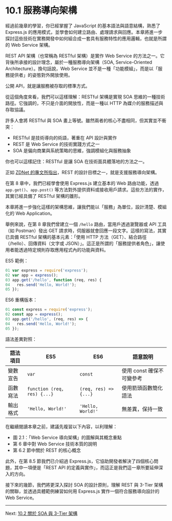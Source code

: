 # 10.1 服務導向架構

經過前幾章的學習，你已經掌握了 JavaScript 的基本語法與語意結構，熟悉了 Express.js 的應用模式，並學會如何建立路由、處理請求與回應。本章將進一步探討這些技術在實務開發中如何組合成一套具有服務特性的應用邏輯，也就是所謂的 Web Service 架構。

REST API 架構（也常稱為 RESTful 架構）是實作 Web Service 的方法之一。它背後所承接的設計理念，屬於一種服務導向架構（SOA, Service-Oriented Architecture）。換句話說，Web Service 並不是一種「功能模組」，而是以「服務提供者」的姿態對外開放使用。

公開 API，就是讓服務被存取的標準方式。

從這個角度來看，我們可以這樣理解：RESTful 架構是實現 SOA 思維的一種技術路徑。它強調的，不只是介面的開放性，而是一種以 HTTP 為媒介的服務描述與存取協議。

許多人會將 RESTful 與 SOA 畫上等號。雖然兩者的核心不盡相同，但其實並不衝突：

* RESTful 是技術導向的術語，著重在 API 設計與實作
* REST 是 Web Service 的技術實踐方式之一
* SOA 是偏向商業與系統策略的思維，強調模組化與服務抽象

你也可以這樣記住：RESTful 是讓 SOA 在技術面具體落地的方法之一。

正如 [ZDNet 的專文所指出](http://www.zdnet.com/7-reasons-service-oriented-architecture-and-rest-are-perfect-together-7000007706/)，REST 的設計目標之一，就是支援服務導向架構。

在第 8 章中，我們已經學會使用 Express.js 建立基本的 Web 路由功能，透過 `app.get()`、`app.post()` 等方法對外提供資料或接收用戶請求。這些方法的實作，其實已經具備了 RESTful 架構的雛形。

本章將進一步強化這樣的架構思維，讓我們能以「服務」為單位，設計清楚、模組化的 Web Application。

舉例來說，在第 8 章我們曾建立一個 `/hello` 路由，當用戶透過瀏覽器或 API 工具（如 Postman）發出 GET 請求時，伺服器就會回應一段文字。這樣的寫法，其實已具備 RESTful 架構的基本元素：「使用 HTTP 方法（GET）、結合路徑（/hello）、回傳資料（文字或 JSON）」。這正是所謂的「服務提供者角色」，讓使用者能透過特定規則存取應用程式內的功能與資料。

ES5 範例：
```javascript
01 var express = require('express');
02 var app = express();
03 app.get('/hello', function (req, res) {
04   res.send('Hello, World!');
05 });
```

ES6 重構版本：
```javascript
01 const express = require('express');
02 const app = express();
03 app.get('/hello', (req, res) => {
04   res.send('Hello, World!');
05 });
```

語法差異對照：

| 語法項目 | ES5                         | ES6                   | 語意說明             |
| ---- | --------------------------- | --------------------- | ---------------- |
| 變數宣告 | `var`                       | `const`               | 使用 const 確保不可變參考 |
| 函數寫法 | `function (req, res) {...}` | `(req, res) => {...}` | 使用箭頭函數簡化語法       |
| 輸出格式 | `'Hello, World!'`           | `'Hello, World!'`     | 無差異，保持一致         |

在繼續閱讀本章之前，建議先複習以下內容，以利理解：

* 圖 2.1：「Web Service 導向架構」的圖解與其概念重點
* 第 6 章中對 Web Service 技術本質的說明
* 第 6.2 節中關於 REST 的核心概念

此外，在第 8.5 節我們已介紹過 Express.js，它協助開發者解決了四個核心問題，其中一項便是「REST API 的定義與實作」，而這正是我們這一章所要延伸深入的方向。

接下來的幾節，我們將更深入探討 SOA 的設計原則，理解 REST 與 3-Tier 架構的關聯，並透過具體範例練習如何用 Express.js 實作一個符合服務導向設計的 Web Service。

---

Next: [10.2 關於 SOA 與 3-Tier 架構](2-soa.md)
